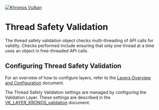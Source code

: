 <!-- markdownlint-disable MD041 -->
[![Khronos Vulkan][1]][2]

[1]: https://vulkan.lunarg.com/img/Vulkan_100px_Dec16.png "https://www.khronos.org/vulkan/"
[2]: https://www.khronos.org/vulkan/

# Thread Safety Validation

The thread safety validation object checks multi-threading of API calls for validity.  Checks performed
include ensuring that only one thread at a time uses an object in free-threaded API calls.

## Configuring Thread Safety Validation

For an overview of how to configure layers, refer to the [Layers Overview and Configuration](https://vulkan.lunarg.com/doc/sdk/latest/linux/layer_configuration.html) document.

The Thread Safety Validation settings are managed by configuring the Validation Layer. These settings are described in the
[VK_LAYER_KRONOS_validation](https://vulkan.lunarg.com/doc/sdk/latest/windows/khronos_validation_layer.html#user-content-layer-details) document.
